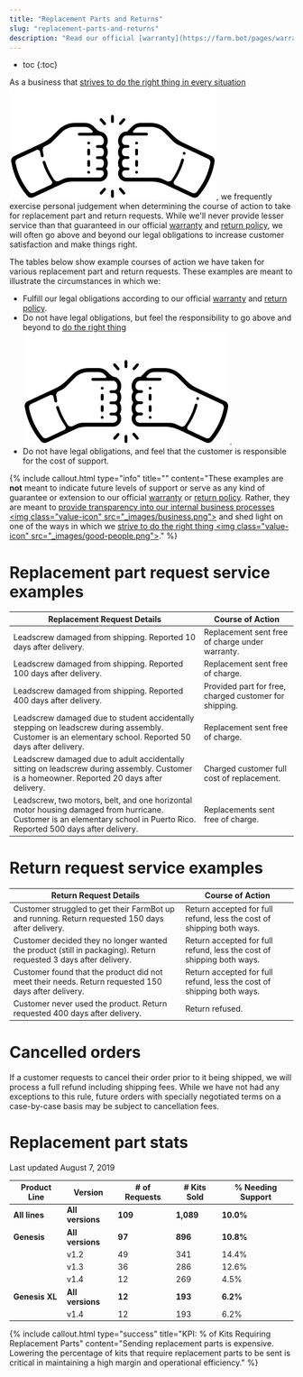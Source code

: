```yaml
---
title: "Replacement Parts and Returns"
slug: "replacement-parts-and-returns"
description: "Read our official [warranty](https://farm.bot/pages/warranty) and [return policy](https://farm.bot/pages/returns)"
---
```


* toc
{:toc}

As a business that [strives to do the right thing in every situation <span><img class="value-icon" src="_images/good-people.png"></img></span>](../../FarmBot-Inc/intro.md#be-good-people), we frequently exercise personal judgement when determining the course of action to take for replacement part and return requests. While we'll never provide lesser service than that guaranteed in our official [warranty](https://farm.bot/pages/warranty) and [return policy](https://farm.bot/pages/returns), we will often go above and beyond our legal obligations to increase customer satisfaction and make things right.

The tables below show example courses of action we have taken for various replacement part and return requests. These examples are meant to illustrate the circumstances in which we:
  * Fulfill our legal obligations according to our official [warranty](https://farm.bot/pages/warranty) and [return policy](https://farm.bot/pages/returns).
  * Do not have legal obligations, but feel the responsibility to go above and beyond to [do the right thing <span><img class="value-icon" src="_images/good-people.png"></img></span>](../../FarmBot-Inc/intro.md#be-good-people).
  * Do not have legal obligations, and feel that the customer is responsible for the cost of support.

{%
include callout.html
type="info"
title=""
content="These examples are **not** meant to indicate future levels of support or serve as any kind of guarantee or extension to our official [warranty](https://farm.bot/pages/warranty) or [return policy](https://farm.bot/pages/returns). Rather, they are meant to [provide transparency into our internal business processes <span><img class=\"value-icon\" src=\"_images/business.png\"></img></span>](../../FarmBot-Inc/intro.md#openly-share-our-business) and shed light on one of the ways in which we [strive to do the right thing <span><img class=\"value-icon\" src=\"_images/good-people.png\"></img></span>](../../FarmBot-Inc/intro.md#be-good-people)."
%}

# Replacement part request service examples

|Replacement Request Details   |Course of Action              |
|------------------------------|------------------------------|
|Leadscrew damaged from shipping. Reported 10 days after delivery.|Replacement sent free of charge under warranty.
|Leadscrew damaged from shipping. Reported 100 days after delivery.|Replacement sent free of charge.
|Leadscrew damaged from shipping. Reported 400 days after delivery.|Provided part for free, charged customer for shipping.
|Leadscrew damaged due to student accidentally stepping on leadscrew during assembly. Customer is an elementary school. Reported 50 days after delivery.|Replacement sent free of charge.
|Leadscrew damaged due to adult accidentally sitting on leadscrew during assembly. Customer is a homeowner. Reported 20 days after delivery.|Charged customer full cost of replacement.
|Leadscrew, two motors, belt, and one horizontal motor housing damaged from hurricane. Customer is an elementary school in Puerto Rico. Reported 500 days after delivery.|Replacements sent free of charge.

# Return request service examples

|Return Request Details        |Course of Action              |
|------------------------------|------------------------------|
|Customer struggled to get their FarmBot up and running. Return requested 150 days after delivery.|Return accepted for full refund, less the cost of shipping both ways.
|Customer decided they no longer wanted the product (still in packaging). Return requested 3 days after delivery.|Return accepted for full refund, less the cost of shipping both ways.
|Customer found that the product did not meet their needs. Return requested 150 days after delivery.|Return accepted for full refund, less the cost of shipping both ways.
|Customer never used the product. Return requested 400 days after delivery.|Return refused.

# Cancelled orders
If a customer requests to cancel their order prior to it being shipped, we will process a full refund including shipping fees. While we have not had any exceptions to this rule, future orders with specially negotiated terms on a case-by-case basis may be subject to cancellation fees.

# Replacement part stats
Last updated August 7, 2019

|Product Line                  |Version                       |# of Requests                 |# Kits Sold                   |% Needing Support             |
|------------------------------|------------------------------|------------------------------|------------------------------|------------------------------|
|**All lines**                 |**All versions**              |**109**                       |**1,089**                     |**10.0%**
|**Genesis**                   |**All versions**              |**97**                        |**896**                       |**10.8%**
|                              |v1.2                          |49                            |341                           |14.4%
|                              |v1.3                          |36                            |286                           |12.6%
|                              |v1.4                          |12                            |269                           |4.5%
|**Genesis XL**                |**All versions**              |**12**                        |**193**                       |**6.2%**
|                              |v1.4                          |12                            |193                           |6.2%



{%
include callout.html
type="success"
title="KPI: % of Kits Requiring Replacement Parts"
content="Sending replacement parts is expensive. Lowering the percentage of kits that require replacement parts to be sent is critical in maintaining a high margin and operational efficiency."
%}




